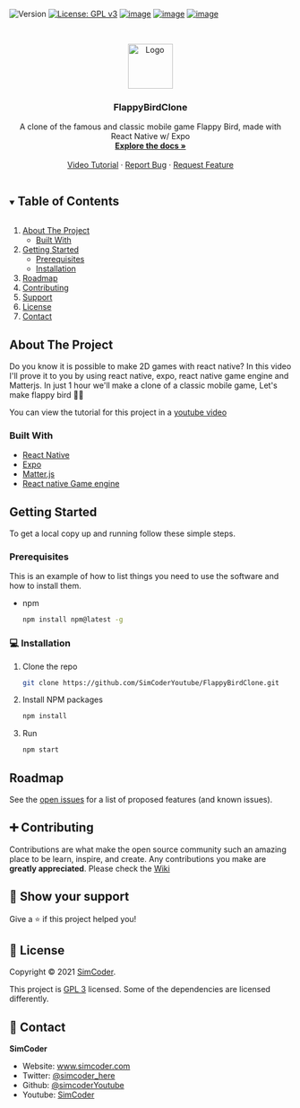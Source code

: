 ![Version](https://img.shields.io/badge/version-0.1-blue.svg?cacheSeconds=2592000)
[![License: GPL v3](https://img.shields.io/badge/License-GPLv3-blue.svg)](https://www.gnu.org/licenses/gpl-3.0)
[![image](https://img.shields.io/badge/Twitter-1DA1F2?style=for-the-badge&logo=twitter&logoColor=white)](https://twitter.com/simcoder_here)
[![image](https://img.shields.io/badge/Instagram-E4405F?style=for-the-badge&logo=instagram&logoColor=white)](https://www.instagram.com/simcoder_here/)
[![image](https://img.shields.io/badge/YouTube-FF0000?style=for-the-badge&logo=youtube&logoColor=white)](https://www.youtube.com/channel/UCQ5xY26cw5Noh6poIE-VBog)


<!-- PROJECT LOGO -->
<br />
<p align="center">
  <a href="https://github.com/SimCoderYoutube/FlappyBirdClone">
    <img src="images/logo512.png" alt="Logo" width="80" height="80">
  </a>

  <h3 align="center">FlappyBirdClone</h3>

  <p align="center">
    A clone of the famous and classic mobile game Flappy Bird, made with React Native w/ Expo
    <br />
    <a href="https://github.com/SimCoderYoutube/FlappyBirdClone"><strong>Explore the docs »</strong></a>
    <br />
    <br />
    <a href="https://www.youtube.com/watch?v=zK2xYD4Nytw&ab_channel=SimCoder">Video Tutorial</a>
    ·
    <a href="https://github.com/SimCoderYoutube/FlappyBirdClone/issues">Report Bug</a>
    ·
    <a href="https://github.com/SimCoderYoutube/FlappyBirdClone/issues">Request Feature</a>
  </p>
</p>



<!-- TABLE OF CONTENTS -->
<details open="open">
  <summary><h2 style="display: inline-block">Table of Contents</h2></summary>
  <ol>
    <li>
      <a href="#about-the-project">About The Project</a>
      <ul>
        <li><a href="#built-with">Built With</a></li>
      </ul>
    </li>
    <li>
      <a href="#getting-started">Getting Started</a>
      <ul>
        <li><a href="#prerequisites">Prerequisites</a></li>
        <li><a href="#installation">Installation</a></li>
      </ul>
    </li>
    <li><a href="#roadmap">Roadmap</a></li>
    <li><a href="#contributing">Contributing</a></li>
    <li><a href="#support">Support</a></li>
    <li><a href="#license">License</a></li>
    <li><a href="#contact">Contact</a></li>
   
  </ol>
</details>



<!-- ABOUT THE PROJECT -->
## About The Project

Do you know it is possible to make 2D games with react native? In this video I'll prove it to you by using react native, expo, react native game engine and Matterjs. In just 1 hour we'll make a clone of a classic mobile game, Let's make flappy bird 👨‍💻

You can view the tutorial for this project in a [youtube video](https://www.youtube.com/watch?v=zK2xYD4Nytw&ab_channel=SimCoder)


### Built With

* [React Native](https://reactnative.dev/)
* [Expo](https://expo.io/)
* [Matter.js](https://www.npmjs.com/package/matter-js)
* [React native Game engine](https://www.npmjs.com/package/react-native-game-engine)



<!-- GETTING STARTED -->
## Getting Started

To get a local copy up and running follow these simple steps.

### Prerequisites

This is an example of how to list things you need to use the software and how to install them.
* npm
  ```sh
  npm install npm@latest -g
  ```

### 💻 Installation

1. Clone the repo
   ```sh
   git clone https://github.com/SimCoderYoutube/FlappyBirdClone.git
   ```
1. Install NPM packages
   ```sh
   npm install
   ```

1. Run
   ```sh
   npm start
   ```

<!-- ROADMAP -->
## Roadmap

See the [open issues](https://github.com/SimCoderYoutube/FlappyBirdClone/issues) for a list of proposed features (and known issues).



<!-- CONTRIBUTING -->
## ➕ Contributing

Contributions are what make the open source community such an amazing place to be learn, inspire, and create. Any contributions you make are **greatly appreciated**. Please check the [Wiki](https://github.com/SimCoderYoutube/FlappyBirdClone/wiki/How-to-Contribute) 


## 🌟 Show your support


Give a ⭐️ if this project helped you!


## 📝 License

Copyright © 2021 [SimCoder](https://github.com/simcoderYoutube).

This project is [GPL 3](https://github.com/SimCoderYoutube/FlappyBirdClone/blob/main/LICENSE) licensed. Some of the dependencies are licensed differently.

<!-- CONTACT -->
## 👤 Contact


**SimCoder**

* Website: www.simcoder.com
* Twitter: [@simcoder\_here](https://twitter.com/simcoder\_here)
* Github: [@simcoderYoutube](https://github.com/simcoderYoutube)
* Youtube: [SimCoder](https://www.youtube.com/channel/UCQ5xY26cw5Noh6poIE-VBog)
